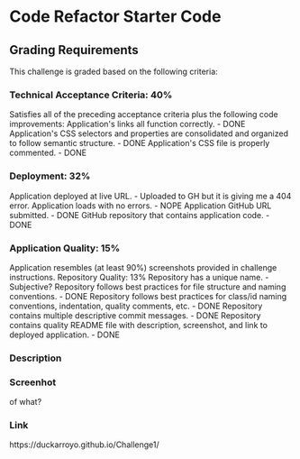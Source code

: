 # Code Refactor Starter Code
<h2>Grading Requirements</h2>
This challenge is graded based on the following criteria:

<h3>Technical Acceptance Criteria: 40%</h3>
Satisfies all of the preceding acceptance criteria plus the following code improvements:
Application's links all function correctly. - DONE
Application's CSS selectors and properties are consolidated and organized to follow semantic structure. - DONE
Application's CSS file is properly commented. - DONE

<h3>Deployment: 32%</h3>
Application deployed at live URL. - Uploaded to GH but it is giving me a 404 error.
Application loads with no errors. - NOPE
Application GitHub URL submitted. - DONE
GitHub repository that contains application code. - DONE

<h3>Application Quality: 15%</h3>
Application resembles (at least 90%) screenshots provided in challenge instructions.
Repository Quality: 13%
Repository has a unique name. - Subjective?
Repository follows best practices for file structure and naming conventions. - DONE
Repository follows best practices for class/id naming conventions, indentation, quality comments, etc. - DONE
Repository contains multiple descriptive commit messages. - DONE
Repository contains quality README file with description, screenshot, and link to deployed application. - DONE

<h3> Description</h3>
<h3> Screenhot</h3> of what?
<h3> Link</h3>
https://duckarroyo.github.io/Challenge1/